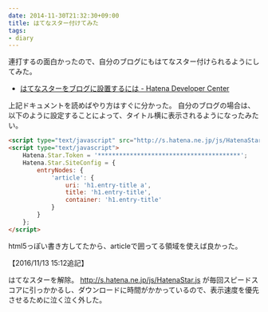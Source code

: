 ```yaml
---
date: 2014-11-30T21:32:30+09:00
title: はてなスター付けてみた
tags: 
- diary
---
```

連打するの面白かったので、自分のブログにもはてなスター付けられるようにしてみた。

- [はてなスターをブログに設置するには - Hatena Developer Center](http://developer.hatena.ne.jp/ja/documents/star/misc/hatenastarjs)

上記ドキュメントを読めばやり方はすぐに分かった。
自分のブログの場合は、以下のように設定することによって、タイトル横に表示されるようになったみたい。

```html
<script type="text/javascript" src="http://s.hatena.ne.jp/js/HatenaStar.js"></script>
<script type="text/javascript">
    Hatena.Star.Token = '****************************************';
    Hatena.Star.SiteConfig = {
        entryNodes: {
            'article': {
                uri: 'h1.entry-title a',
                title: 'h1.entry-title',
                container: 'h1.entry-title'
            }
        }
    };
</script>
```

html5っぽい書き方してたから、articleで囲ってる領域を使えば良かった。

【2016/11/13 15:12追記】

はてなスターを解除。 http://s.hatena.ne.jp/js/HatenaStar.js が毎回スピードスコアに引っかかるし、ダウンロードに時間がかかっているので、表示速度を優先させるために泣く泣く外した。
